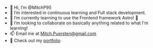 - 👋 Hi, I’m @MitchP95
- 👀 I’m interested in continuous learning and Full stack development.
- 🌱 I’m currently learning to use the Frontend framework Astro! 🚀
- 💞️ I’m looking to collaborate on basically anything related to what I'm learning!
- 📫 Email me at Mitch.Puersten@gmail.com
- 👤 Check out my [portfolio](https://mitchellpuersten.com)
